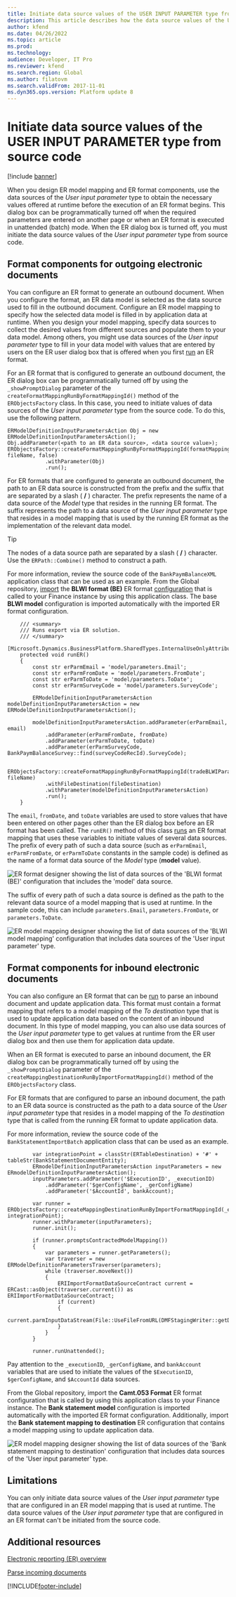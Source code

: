 ```yaml
---
title: Initiate data source values of the USER INPUT PARAMETER type from source code
description: This article describes how the data source values of the USER INPUT PARAMETER type can be initiated from source code.
author: kfend
ms.date: 04/26/2022
ms.topic: article
ms.prod: 
ms.technology: 
audience: Developer, IT Pro
ms.reviewer: kfend
ms.search.region: Global
ms.author: filatovm
ms.search.validFrom: 2017-11-01
ms.dyn365.ops.version: Platform update 8
---
```


# Initiate data source values of the USER INPUT PARAMETER type from source code

[!include [banner](../includes/banner.md)]

When you design ER model mapping and ER format components, use the data sources of the *User input parameter* type to obtain the necessary values offered at runtime before the execution of an ER format begins. This dialog box can be programmatically turned off when the required parameters are entered on another page or when an ER format is executed in unattended (batch) mode. When the ER dialog box is turned off, you must initiate the data source values of the *User input parameter* type from source code.

## Format components for outgoing electronic documents

You can configure an ER format to generate an outbound document. When you configure the format, an ER data model is selected as the data source used to fill in the outbound document. Configure an ER model mapping to specify how the selected data model is filled in by application data at runtime. When you design your model mapping, specify data sources to collect the desired values from different sources and populate them to your data model. Among others, you might use data sources of the *User input parameter* type to fill in your data model with values that are entered by users on the ER user dialog box that is offered when you first [run](er-apis-app73.md#code-to-run-a-format-mapping-for-data-export) an ER format. 

For an ER format that is configured to generate an outbound document, the ER dialog box can be programmatically turned off by using the `_showPromptDialog` parameter of the `createFormatMappingRunByFormatMappingId()` method of the `ERObjectsFactory` class. In this case, you need to initiate values of data sources of the *User input parameter* type from the source code. To do this, use the following pattern.

```xpp
ERModelDefinitionInputParametersAction Obj = new ERModelDefinitionInputParametersAction();
Obj.addParameter(<path to an ER data source>, <data source value>);
ERObjectsFactory::createFormatMappingRunByFormatMappingId(formatMappingID, fileName, false)
            .withParameter(Obj)
            .run();
```

For ER formats that are configured to generate an outbound document, the path to an ER data source is constructed from the prefix and the suffix that are separated by a slash ( **/** ) character. The prefix represents the name of a data source of the *Model* type that resides in the running ER format. The suffix represents the path to a data source of the *User input parameter* type that resides in a model mapping that is used by the running ER format as the implementation of the relevant data model.

> [!TIP]
> The nodes of a data source path are separated by a slash ( **/** ) character. Use the `ERPath::Combine()` method to construct a path.

For more information, review the source code of the `BankPaymBalanceXML` application class that can be used as an example. From the Global repository, [import](er-download-configurations-global-repo.md) the **BLWI format (BE)** ER format [configuration](general-electronic-reporting.md#Configuration) that is called  to your Finance instance by using this application class. The base **BLWI model** configuration is imported automatically with the imported ER format configuration.

```x++
    /// <summary>
    /// Runs export via ER solution.
    /// </summary>
    [Microsoft.Dynamics.BusinessPlatform.SharedTypes.InternalUseOnlyAttribute]
    protected void runER()
    {
        const str erParmEmail = 'model/parameters.Email';
        const str erParmFromDate = 'model/parameters.FromDate';
        const str erParmToDate = 'model/parameters.ToDate';
        const str erParmSurveyCode = 'model/parameters.SurveyCode';

        ERModelDefinitionInputParametersAction modelDefinitionInputParametersAction = new ERModelDefinitionInputParametersAction();

        modelDefinitionInputParametersAction.addParameter(erParmEmail, email)
            .addParameter(erParmFromDate, fromDate)
            .addParameter(erParmToDate, toDate)
            .addParameter(erParmSurveyCode, BankPaymBalanceSurvey::find(surveyCodeRecId).SurveyCode);

        ERObjectsFactory::createFormatMappingRunByFormatMappingId(tradeBLWIParameters.ERFormatMappingID, fileName)
            .withFileDestination(fileDestination)
            .withParameter(modelDefinitionInputParametersAction)
            .run();
    }
```

The `email`, `fromDate`, and `toDate` variables are used to store values that have been entered on other pages other than the ER dialog box before an ER format has been called. The `runER()` method of this class [runs](er-apis-app73.md#code-to-run-a-format-mapping-for-data-export) an ER format mapping that uses these variables to initiate values of several data sources. The prefix of every path of such a data source (such as `erParmEmail`, `erParmFromDate`, or `erParmToDate` constants in the sample code) is defined as the name of a format data source of the *Model* type (**model** value).

![ER format designer showing the list of data sources of the 'BLWI format (BE)' configuration that includes the 'model' data source.](./media/er-initiate-uip-data-source-value-from-source-code-1.png)

The suffix of every path of such a data source is defined as the path to the relevant data source of a model mapping that is used at runtime. In the sample code, this can include `parameters.Email`, `parameters.FromDate`, or `parameters.ToDate`.

![ER model mapping designer showing the list of data sources of the 'BLWI model mapping' configuration that includes data sources of the 'User input parameter' type.](./media/er-initiate-uip-data-source-value-from-source-code-2.png)

## Format components for inbound electronic documents

You can also configure an ER format that can be [run](er-apis-app73.md#code-to-run-a-format-mapping-for-data-import) to parse an inbound document and update application data. This format must contain a format mapping that refers to a model mapping of the *To destination* type that is used to update application data based on the content of an inbound document. In this type of model mapping, you can also use data sources of the *User input parameter* type to get values at runtime from the ER user dialog box and then use them for application data update.

When an ER format is executed to parse an inbound document, the ER dialog box can be programmatically turned off by using the `_showPromptDialog` parameter of the `createMappingDestinationRunByImportFormatMappingId()` method of the `ERObjectsFactory` class.

For ER formats that are configured to parse an inbound document, the path to an ER data source is constructed as the path to a data source of the *User input parameter* type that resides in a model mapping of the *To destination* type that is called from the running ER format to update application data.

For more information, review the source code of the `BankStatementImportBatch` application class that can be used as an example.

```xpp
        var integrationPoint = classStr(ERTableDestination) + '#' + tableStr(BankStatementDocumentEntity);
        ERmodelDefinitionInputParametersAction inputParameters = new ERmodelDefinitionInputParametersAction();
        inputParameters.addParameter('$ExecutionID', _executionID)
            .addParameter('$gerConfigName', _gerConfigName)
            .addParameter('$AccountId', bankAccount);

        var runner = ERObjectsFactory::createMappingDestinationRunByImportFormatMappingId(_erModelMappingId, integrationPoint);
        runner.withParameter(inputParameters);
        runner.init();
        
        if (runner.promptsContractedModelMapping())
        {
            var parameters = runner.getParameters();
            var traverser = new ERModelDefinitionParametersTraverser(parameters);
            while (traverser.moveNext())
            {
                ERIImportFormatDataSourceContract current = ERCast::asObject(traverser.current()) as ERIImportFormatDataSourceContract;
                if (current)
                {
                    current.parmInputDataStream(File::UseFileFromURL(DMFStagingWriter::getDownloadURLFromFileId(_uploadedStatement)));
                }
            }
        }

        runner.runUnattended();
```

Pay attention to the `_executionID`, `_gerConfigName`, and `bankAccount` variables that are used to initiate the values of the `$ExecutionID`, `$gerConfigName`, and `$AccountId` data sources.

From the Global repository, import the **Camt.053 Format** ER format configuration that is called by using this application class to your Finance instance. The **Bank statement model** configuration is imported automatically with the imported ER format configuration. Additionally, import the **Bank statement mapping to destination** ER configuration that contains a model mapping using to update application data.

![ER model mapping designer showing the list of data sources of the 'Bank statement mapping to destination' configuration that includes data sources of the 'User input parameter' type.](./media/er-initiate-uip-data-source-value-from-source-code-3.png)

## Limitations
You can only initiate data source values of the *User input parameter* type that are configured in an ER model mapping that is used at runtime. The data source values of the *User input parameter* type that are configured in an ER format can't be initiated from the source code.

## Additional resources

[Electronic reporting (ER) overview](general-electronic-reporting.md)

[Parse incoming documents](er-parse-incoming-documents.md)


[!INCLUDE[footer-include](../../../includes/footer-banner.md)]

